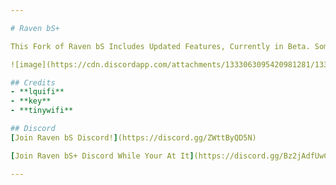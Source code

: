 ```yaml
---

# Raven bS+

This Fork of Raven bS Includes Updated Features, Currently in Beta. Some of These Features Are Autoblock, 7-Tick Lowhop, Offset Rotations, and Other Updated Bypasses.

![image](https://cdn.discordapp.com/attachments/1333063095420981281/1333132208004665414/image.png?ex=6797c79e&is=6796761e&hm=83f378d4e62f27e7e8d15a4b6c45387144320ca9da51d2f3769964e36c349338&)

## Credits
- **lquifi** 
- **key**
- **tinywifi**

## Discord
[Join Raven bS Discord!](https://discord.gg/ZWttByQD5N) 

[Join Raven bS+ Discord While Your At It](https://discord.gg/Bz2jAdfUwC)

--- 
```

